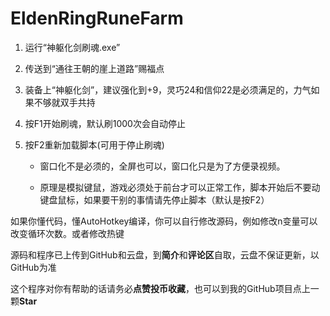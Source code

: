 # EldenRingRuneFarm

1. 运行“神躯化剑刷魂.exe”

2. 传送到“通往王朝的崖上道路”赐福点

3. 装备上“神躯化剑”，建议强化到+9，灵巧24和信仰22是必须满足的，力气如果不够就双手共持

4. 按F1开始刷魂，默认刷1000次会自动停止

5. 按F2重新加载脚本(可用于停止刷魂)

   - 窗口化不是必须的，全屏也可以，窗口化只是为了方便录视频。

   - 原理是模拟键鼠，游戏必须处于前台才可以正常工作，脚本开始后不要动键盘鼠标，如果要干别的事情请先停止脚本（默认是按F2）

   

如果你懂代码，懂AutoHotkey编译，你可以自行修改源码，例如修改n变量可以改变循环次数。或者修改热键



源码和程序已上传到GitHub和云盘，到**简介**和**评论区**自取，云盘不保证更新，以GitHub为准

这个程序对你有帮助的话请务必**点赞投币收藏**，也可以到我的GitHub项目点上一颗**Star**
